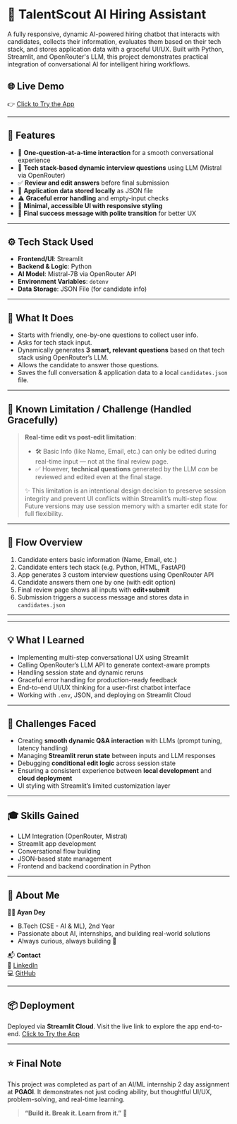 # 🤖 TalentScout AI Hiring Assistant

A fully responsive, dynamic AI-powered hiring chatbot that interacts with candidates, collects their information, evaluates them based on their tech stack, and stores application data with a graceful UI/UX. Built with Python, Streamlit, and OpenRouter's LLM, this project demonstrates practical integration of conversational AI for intelligent hiring workflows.

## 🌐 Live Demo
👉 [Click to Try the App](https://ai-hiring-assistant-6xgfm2j6sholtp7czb8age.streamlit.app/)  

---

## 📌 Features

- 🔁 **One-question-at-a-time interaction** for a smooth conversational experience  
- 🎯 **Tech stack-based dynamic interview questions** using LLM (Mistral via OpenRouter)  
- ✅ **Review and edit answers** before final submission  
- 💾 **Application data stored locally** as JSON file  
- ⚠️ **Graceful error handling** and empty-input checks  
- 🎨 **Minimal, accessible UI with responsive styling**  
- 📩 **Final success message with polite transition** for better UX

---

## ⚙️ Tech Stack Used

- **Frontend/UI**: Streamlit  
- **Backend & Logic**: Python  
- **AI Model**: Mistral-7B via OpenRouter API  
- **Environment Variables**: `dotenv`  
- **Data Storage**: JSON File (for candidate info)

---

## 🧠 What It Does

- Starts with friendly, one-by-one questions to collect user info.
- Asks for tech stack input.
- Dynamically generates **3 smart, relevant questions** based on that tech stack using OpenRouter’s LLM.
- Allows the candidate to answer those questions.
- Saves the full conversation & application data to a local `candidates.json` file.

---

## 🧪 Known Limitation / Challenge (Handled Gracefully)

> **Real-time edit vs post-edit limitation**:
> - 🛠️ Basic Info (like Name, Email, etc.) can only be edited during real-time input — not at the final review page.
> - ✅ However, **technical questions** generated by the LLM *can* be reviewed and edited even at the final stage.
> 
> ✨ This limitation is an intentional design decision to preserve session integrity and prevent UI conflicts within Streamlit’s multi-step flow. Future versions may use session memory with a smarter edit state for full flexibility.

---

## 🔄 Flow Overview

1. Candidate enters basic information (Name, Email, etc.)
2. Candidate enters tech stack (e.g. Python, HTML, FastAPI)
3. App generates 3 custom interview questions using OpenRouter API
4. Candidate answers them one by one (with edit option)
5. Final review page shows all inputs with **edit+submit**
6. Submission triggers a success message and stores data in `candidates.json`

---

---

## 💡 What I Learned

- Implementing multi-step conversational UX using Streamlit  
- Calling OpenRouter’s LLM API to generate context-aware prompts  
- Handling session state and dynamic reruns  
- Graceful error handling for production-ready feedback  
- End-to-end UI/UX thinking for a user-first chatbot interface  
- Working with `.env`, JSON, and deploying on Streamlit Cloud

---

## 🚀 Challenges Faced

- Creating **smooth dynamic Q&A interaction** with LLMs (prompt tuning, latency handling)
- Managing **Streamlit rerun state** between inputs and LLM responses
- Debugging **conditional edit logic** across session state
- Ensuring a consistent experience between **local development** and **cloud deployment**
- UI styling with Streamlit’s limited customization layer

---

## 🎓 Skills Gained

- LLM Integration (OpenRouter, Mistral)
- Streamlit app development
- Conversational flow building
- JSON-based state management
- Frontend and backend coordination in Python

---

## 🙋 About Me

**👨‍💻 Ayan Dey**  
- B.Tech (CSE - AI & ML), 2nd Year  
- Passionate about AI, internships, and building real-world solutions  
- Always curious, always building 🚀

📬 **Contact**  
🔗 [LinkedIn](https://linkedin.com/in/ayandey212105242)  
💻 [GitHub](https://github.com/35250)

---

## 📦 Deployment

Deployed via **Streamlit Cloud**. Visit the live link to explore the app end-to-end. [Click to Try the App](https://ai-hiring-assistant-6xgfm2j6sholtp7czb8age.streamlit.app/)  

---

## ⭐ Final Note

This project was completed as part of an AI/ML internship 2 day assignment at **PGAGI**. It demonstrates not just coding ability, but thoughtful UI/UX, problem-solving, and real-time learning.

> **“Build it. Break it. Learn from it.”** 🚀
